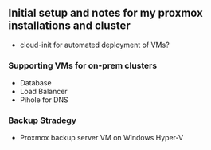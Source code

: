## Initial setup and notes for my proxmox installations and cluster

* cloud-init for automated deployment of VMs?

### Supporting VMs for on-prem clusters
* Database
* Load Balancer
* Pihole for DNS

### Backup Stradegy

* Proxmox backup server VM on Windows Hyper-V
